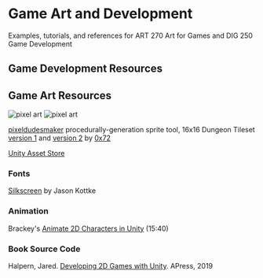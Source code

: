 # Game Art and Development

Examples, tutorials, and references for ART 270 Art for Games and DIG 250 Game Development



## Game Development Resources


## Game Art Resources


![pixel art](https://img.itch.zone/aW1hZ2UvMzA5MDI4LzE1MTg1NTkuZ2lm/347x500/vfOACc.gif) ![pixel art](https://img.itch.zone/aW1hZ2UvMzA5MDI4LzE1MTgyMTguZ2lm/347x500/HxtB8m.gif)

[pixeldudesmaker](https://0x72.itch.io/pixeldudesmaker) procedurally-generation sprite tool, 16x16 Dungeon Tileset [version 1](https://0x72.itch.io/16x16-dungeon-tileset) and [version 2](https://0x72.itch.io/dungeontileset-ii) by [0x72](https://0x72.itch.io)

[Unity Asset Store](https://assetstore.unity.com)


### Fonts

[Silkscreen](https://www.1001fonts.com/silkscreen-font.html) by Jason Kottke


### Animation

Brackey's [Animate 2D Characters in Unity](https://www.youtube.com/watch?v=eXIuizGzY2A) (15:40)




### Book Source Code

Halpern, Jared. [Developing 2D Games with Unity](https://github.com/Apress/Devel-2D-Games-Unity). APress, 2019



